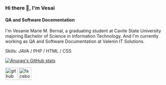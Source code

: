 ### Hi there 👋, I'm Vesai
#### QA  and Software Docementation
I'm Vesanie Marie M. Bernal, a graduating student at Cavite State University majoring Bachelor of Science in Information Technology. And I'm currently working as QA and Software Documentation at Valenin IT Solutions. 

Skills: JAVA / PHP / HTML / CSS

[![Anurag's GitHub stats](https://github-readme-stats.vercel.app/api?username=Veasi29)](https://github.com/anuraghazra/github-readme-stats)

[<img src='https://cdn.jsdelivr.net/npm/simple-icons@3.0.1/icons/github.svg' alt='github' height='40'>](https://github.com/https://github.com/Vesai29)  [<img src='https://cdn.jsdelivr.net/npm/simple-icons@3.0.1/icons/facebook.svg' alt='facebook' height='40'>](https://www.facebook.com/https://www.facebook.com/besanie)  
